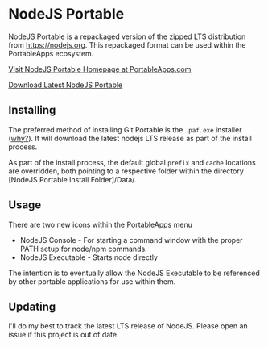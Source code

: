 # NodeJS Portable

NodeJS Portable is a repackaged version of the zipped LTS distribution from https://nodejs.org.  This repackaged format can be used within the PortableApps ecosystem.

[Visit NodeJS Portable Homepage at PortableApps.com](https://portableapps.com/node/34685)

[Download Latest NodeJS Portable](https://github.com/jgonyea/nodejs-portable/releases)

## Installing

The preferred method of installing Git Portable is the `.paf.exe` installer ([why?](https://portableapps.com/about/what_is_a_portable_app#whypaf)). It will download the latest nodejs LTS release as part of the install process.

As part of the install process, the default global `prefix` and `cache` locations are overridden, both pointing to a respective folder within the directory [NodeJS Portable Install Folder]/Data/.


## Usage
There are two new icons within the PortableApps menu
* NodeJS Console - For starting a command window with the proper PATH setup for node/npm commands.
* NodeJS Executable - Starts node directly

The intention is to eventually allow the NodeJS Executable to be referenced by other portable applications for use within them.

## Updating
I'll do my best to track the latest LTS release of NodeJS.  Please open an issue if this project is out of date.
